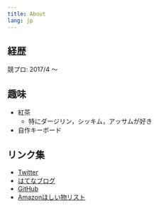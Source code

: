 ```yaml
---
title: About
lang: jp
---
```

## 経歴
競プロ: 2017/4 〜

## 趣味
- 紅茶
    - 特にダージリン，シッキム，アッサムが好き
- 自作キーボード

## リンク集
- [Twitter](https://twitter.com/wheson)
- [はてなブログ](http://wheson-prog.hatenablog.jp/)
- [GitHub](https://github.com/wheson)
- [Amazonほしい物リスト](http://amzn.asia/jfclww9)
